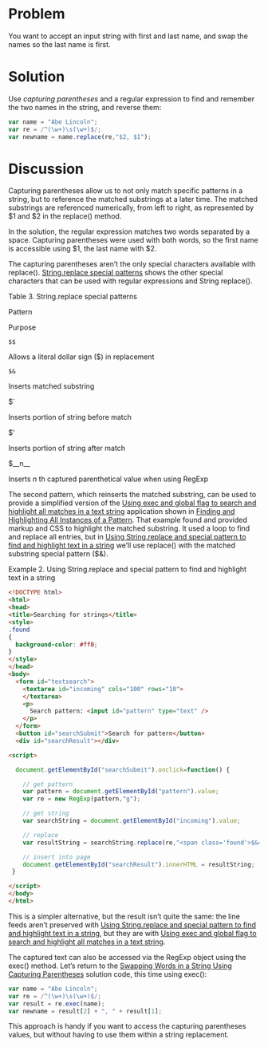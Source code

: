 # Problem

You want to accept an input string with first and last name, and swap the names so the last name is first.

# Solution

Use _capturing parentheses_ and a regular expression to find and remember the two names in the string, and reverse them:

```javascript
var name = "Abe Lincoln";
var re = /^(\w+)\s(\w+)$/;
var newname = name.replace(re,"$2, $1");
```

# Discussion

Capturing parentheses allow us to not only match specific patterns in a string, but to reference the matched substrings at a later time. The matched substrings are referenced numerically, from left to right, as represented by $1 and $2 in the replace() method.

In the solution, the regular expression matches two words separated by a space. Capturing parentheses were used with both words, so the first name is accessible using $1, the last name with $2.

The capturing parentheses aren’t the only special characters available with replace(). [String.replace special patterns](#stringdotreplace_special_patterns) shows the other special characters that can be used with regular expressions and String replace().

Table 3. String.replace special patterns  

Pattern

Purpose

`$$`

Allows a literal dollar sign ($) in replacement

`$&`

Inserts matched substring

$\`

Inserts portion of string before match

$'

Inserts portion of string after match

$\_\_n\_\_

Inserts _n_ th captured parenthetical value when using RegExp

The second pattern, which reinserts the matched substring, can be used to provide a simplified version of the [Using exec and global flag to search and highlight all matches in a text string](#using_exec_and_global_flag_to_search_and) application shown in [Finding and Highlighting All Instances of a Pattern](#finding_and_highlighting_all_instances_o). That example found and provided markup and CSS to highlight the matched substring. It used a loop to find and replace all entries, but in [Using String.replace and special pattern to find and highlight text in a string](#using_stringdotreplace_and_special_patte) we’ll use replace() with the matched substring special pattern ($&).

Example 2. Using String.replace and special pattern to find and highlight text in a string

```html
<!DOCTYPE html>
<html>
<head>
<title>Searching for strings</title>
<style>
.found
{
  background-color: #ff0;
}
</style>
</head>
<body>
  <form id="textsearch">
    <textarea id="incoming" cols="100" rows="10">
    </textarea>
    <p>
      Search pattern: <input id="pattern" type="text" />
    </p>
  </form>
  <button id="searchSubmit">Search for pattern</button>
  <div id="searchResult"></div>

<script>

  document.getElementById("searchSubmit").onclick=function() {

    // get pattern
    var pattern = document.getElementById("pattern").value;
    var re = new RegExp(pattern,"g");

    // get string
    var searchString = document.getElementById("incoming").value;

    // replace
    var resultString = searchString.replace(re,"<span class='found'>$&</span>");

    // insert into page
    document.getElementById("searchResult").innerHTML = resultString;
 }

</script>
</body>
</html>
```

This is a simpler alternative, but the result isn’t quite the same: the line feeds aren’t preserved with [Using String.replace and special pattern to find and highlight text in a string](#using_stringdotreplace_and_special_patte), but they are with [Using exec and global flag to search and highlight all matches in a text string](#using_exec_and_global_flag_to_search_and).

The captured text can also be accessed via the RegExp object using the exec() method. Let’s return to the [Swapping Words in a String Using Capturing Parentheses](#swap_words_in_a_string_using_capturing_p) solution code, this time using exec():

```javascript
var name = "Abe Lincoln";
var re = /^(\w+)\s(\w+)$/;
var result = re.exec(name);
var newname = result[2] + ", " + result[1];
```

This approach is handy if you want to access the capturing parentheses values, but without having to use them within a string replacement.